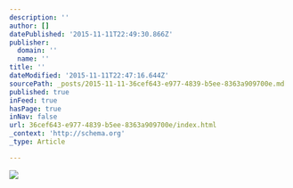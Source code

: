 ```yaml
---
description: ''
author: []
datePublished: '2015-11-11T22:49:30.866Z'
publisher:
  domain: ''
  name: ''
title: ''
dateModified: '2015-11-11T22:47:16.644Z'
sourcePath: _posts/2015-11-11-36cef643-e977-4839-b5ee-8363a909700e.md
published: true
inFeed: true
hasPage: true
inNav: false
url: 36cef643-e977-4839-b5ee-8363a909700e/index.html
_context: 'http://schema.org'
_type: Article

---
```

![](file:///C:/Users/Mike/Documents/KeyShot%205/Renderings/focal_rev3.152.jpg)